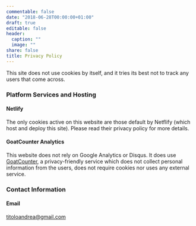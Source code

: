 ```yaml
---
commentable: false
date: "2018-06-28T00:00:00+01:00"
draft: true
editable: false
header:
  caption: ""
  image: ""
share: false
title: Privacy Policy
---
```


This site does not use cookies by itself, and it tries its best not to track any users that come across.

### Platform Services and Hosting
#### Netlify
The only cookies active on this website are those default by Netflify (which host and deploy this site). Please read their privacy policy for more details.
<br>
#### GoatCounter Analytics
This website does not rely on Google Analytics or Disqus. It does use [GoatCounter](https://www.goatcounter.com), a privacy-friendly service which does not collect personal information from the users, does not require cookies nor uses any external service.

### Contact Information
#### Email
titoloandrea@gmail.com
